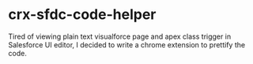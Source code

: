 crx-sfdc-code-helper
====================

Tired of viewing plain text visualforce page and apex class trigger in Salesforce UI editor, I decided to write a chrome extension to prettify the code.
